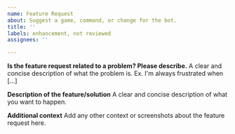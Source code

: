 ```yaml
---
name: Feature Request
about: Suggest a game, command, or change for the bot.
title: ''
labels: enhancement, not reviewed
assignees: ''

---
```


**Is the feature request related to a problem? Please describe.**
A clear and concise description of what the problem is. Ex. I'm always frustrated when [...]

**Description of the feature/solution**
A clear and concise description of what you want to happen.

**Additional context**
Add any other context or screenshots about the feature request here.
